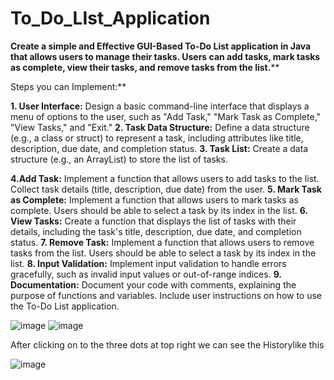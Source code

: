 # To_Do_LIst_Application
**Create a simple and Effective GUI-Based To-Do List application in Java that allows users to manage their tasks. Users can add tasks, mark tasks as complete, view their tasks, and remove tasks from the list.****

Steps you can Implement:**

**1. User Interface:** Design a basic command-line interface that displays a menu of options
to the user, such as "Add Task," "Mark Task as Complete," "View Tasks," and "Exit."
**2. Task Data Structure:** Define a data structure (e.g., a class or struct) to represent a task,
including attributes like title, description, due date, and completion status.
**3. Task List:** Create a data structure (e.g., an ArrayList) to store the list of tasks.

**4.Add Task:** Implement a function that allows users to add tasks to the list. Collect task
details (title, description, due date) from the user.
**5. Mark Task as Complete:** Implement a function that allows users to mark tasks as
complete. Users should be able to select a task by its index in the list.
**6. View Tasks:** Create a function that displays the list of tasks with their details, including
the task's title, description, due date, and completion status.
**7. Remove Task:** Implement a function that allows users to remove tasks from the list.
Users should be able to select a task by its index in the list.
**8. Input Validation:** Implement input validation to handle errors gracefully, such as invalid
input values or out-of-range indices.
**9. Documentation:** Document your code with comments, explaining the purpose of
functions and variables. Include user instructions on how to use the To-Do List
application.

![image](https://github.com/user-attachments/assets/d072032a-b489-4ad1-acc3-1a7ed86f1b0d)
![image](https://github.com/user-attachments/assets/953c2cd4-0894-4288-a0af-1d09338a29f5)




After clicking on to the three dots at top right we can see the Historylike this

![image](https://github.com/user-attachments/assets/6bda4775-8b7d-46db-9b73-e60c4fa1aa40)




